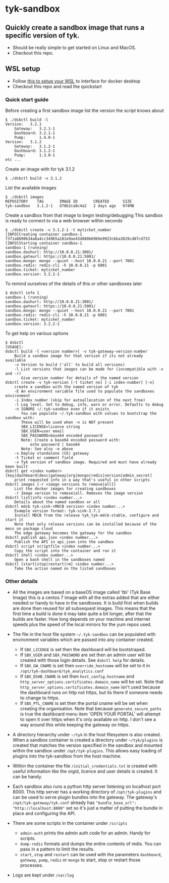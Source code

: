 # tyk-sandbox

## Quickly create a sandbox image that runs a specific version of tyk.

* Should be really simple to get started on Linux and MacOS. 
* Checkout this repo.

## WSL setup

* Follow [this to setup your WSL](https://nickjanetakis.com/blog/setting-up-docker-for-windows-and-wsl-to-work-flawlessly) to interface for docker desktop
* Checkout this repo and read the quickstart

### Quick start guide

Before creating a first sandbox image list the version the script knows about

	$ ./dsbctl build -l
	Version:   3.2.1
		Gateway:   3.2.1-1
		Dashboard: 3.2.1-1
		Pump:      1.4.0-1
	Version:   3.1.2
		Gateway:   3.1.2-1
		Dashboard: 3.1.2-1
		Pump:      1.3.0-1
	etc ...

Create an image with for tyk 3.1.2

	$ ./dsbctl build -v 3.1.2

List the available images

	$ ./dsbctl images
	REPOSITORY    TAG       IMAGE ID       CREATED      SIZE
	tyk-sandbox   3.1.2-1   d78b2ca8c4a2   2 days ago   974MB

Create a sandbox from that image to begin testing/debugging
This sandbox is ready to connect to via a web browser within seconds

	$ ./dsbctl create -v 3.1.2-1 -t myticket_number
	[INFO]Creating container sandbox-1
	7371a8690b34a8a4cc34965a181e9ae43d880b6969e9923cbba3819cd87cd733
	[INFO]Starting container sandbox-1
	sandbox-1 (running)
	sandbox.dashurl: http://10.0.0.21:3001/
	sandbox.gateurl: https://10.0.0.21:5001/
	sandbox.mongo: mongo --quiet --host 10.0.0.21 --port 7001
	sandbox.redis: redis-cli -h 10.0.0.21 -p 6001
	sandbox.ticket: myticket_number
	sandbox.version: 3.2.2-1


To remind ourselves of the details of this or other sandboxes later

	$ dsbctl info 1
	sandbox-1 (running)
	sandbox.dashurl: http://10.0.0.21:3001/
	sandbox.gateurl: https://10.0.0.21:5001/
	sandbox.mongo: mongo --quiet --host 10.0.0.21 --port 7001
	sandbox.redis: redis-cli -h 10.0.0.21 -p 6001
	sandbox.ticket: myticket_number
	sandbox.version: 3.2.2-1

To get help on various options

	$ dsbctl
    [USAGE]:
    dsbctl build -l <version number>| -v tyk-gateway-version-number
        Build a sandbox image for that version if its not already available
        -v Version to build ('all' to build all versions)
        -l List versions that images can be made for (incompatible with -v and -r)
           Give version number for details of the named version
    dsbctl create -v tyk-version [-t ticket no] [-i index-number] [-n]
        create a sandbox with the named version of tyk
        -E An environment variable file used to populate the sandboxes environment
        -i Index number (skip for autoallocation of the next free)
        -l Log level. Set to debug, info, warn or error. Defaults to debug
        -n IGNORE ~/.tyk-sandbox even if it exists
           You can populate ~/.tyk-sandbox with values to bootstrap the sandbox with:
           These will be used when -n is NOT present
           SBX_LICENSE=licence string
           SBX_USER=user email
           SBX_PASSWORD=base64 encoded password
           Note: Create a base64 encoded password with:
               echo password | base64
           Note: See also -e above
        -s Deploy standalone (CE) gateway
        -t Ticket or comment field
        -v Tyk version of sandbox image. Required and must have already been built
    dsbctl get <index number> [key|dashboard|desc|gateway|org|mongo|redis|version|admin_secret]
        print requested info in a way that's useful in other scripts
    dsbctl images [-r <image versions to remove|all]]
        List the docker images for creating sandboxes
        -r Image version to remove|all. Removes the image version
    dsbctl list|info <index number...>
        Details about the named sandbox or all
    dsbctl mdcb tyk-sink-<MDCB version> <index number...>
        Example version format: tyk-sink-2.7.1
        Install MDCB from the release tyk_tyk-mdcb-stable, configure and start it
        Note that only release versions can be installed because of the mess on package cloud
        The edge gateway becomes the gateway for the sandbox
    dsbctl publish api.json <index number...>
        Publish the API in api.json into the sandbox
    dsbctl script scriptfile <index number...>
        Copy the script into the container and run it
    dsbctl shell <index number...>
        Open a bash shell in the sandboxes named
    dsbctl [start|stop|restart|rm] <index number...>
        Take the action named on the listed sandboxes



### Other details
- All the images are based on a baseOS image called 'tbi' (Tyk Base Image) this is a centos 7 image with all the extras added that are either needed or handy to have in the sandboxes. It is build first when builds are done then reused for all subsequest images. This means that the first time a build is done it may take quite a bit longer, after that the builds are faster. How long depends on your machine and internet speeds plus the speed of the local mirrors for the yum repos used.

- The file in the host file system `~/.tyk-sandbox` can be populated with environment variables which are passed into any container created. 
	- If `SBX_LICENSE` is set then the dashboard will be bootstraped. 
	- If `SBX_USER` and `SBX_PASSWORD` are set then an admin user will be created with those login details. See `dsbctl help` for details.
	- If `SBX_GW_CNAME` is set then `override_hostname` will be set to it in `/opt/tyk-dashboard/tyk_analytics.conf`
	- If `SBX_DSHB_CNAME` is set then `host_config.hostname` and `http_server_options.certificates.domain_name` will be set. Note that `http_server_options.certificates.domain_name` isn't used because the dashboard runs on http not https, but its there if someone needs to change to https.
	- If `SBX_PTL_CNAME` is set then the portal cname will be set when creating the organisation. Note that because `generate_secure_paths` is true the dashboard menu item 'OPEN YOUR PORTAL' will attempt to open it over https when it's only available on http. I don't see a way around this while keeping the gateway on https.

- A directory hierarchy under `~/tyk` in the host filesystem is also created. When a sandbox container is created a directory under `~/tyk/plugins` is created that matches the version specified in the sandbox and mounted within the sandbox under `/opt/tyk-plugins`. This allows easy loading of plugins into the tyk-sandbox from the host machine.

- Within the container the file `/initial_credentials.txt` is created with useful information like the orgid, licence and user details is created. It can be handy.

- Each sandbox also runs a python http server listening on localhost port 8000. This http server has a working directory of `/opt/tyk-plugins` and can be used to serve plugin bundles into the gateway. The gateway's `/opt/tyk-gateway/tyk.conf` already has `"bundle_base_url": "http://localhost:8000"` set so it's just a matter of putting the bundle in place and configuring the API.

- There are some scripts in the container under `/scripts`
	- `admin-auth` prints the admin auth code for an admin. Handy for scripts.
	- `dump-redis` formats and dumps the entire contents of redis. You can pass in a pattern to limit the results.
	- `start`, `stop` and `restart` can be used with the parameters `dashboard`, `gateway`, `pump`, `redis` or `mongo` to start, stop or restart those processes.

- Logs are kept under `/var/log`
